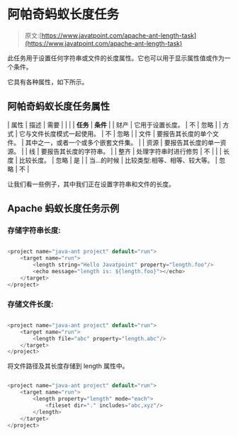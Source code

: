 # 阿帕奇蚂蚁长度任务

> 原文:[https://www.javatpoint.com/apache-ant-length-task](https://www.javatpoint.com/apache-ant-length-task)

此任务用于设置任何字符串或文件的长度属性。它也可以用于显示属性值或作为一个条件。

它具有各种属性，如下所示。

## 阿帕奇蚂蚁长度任务属性

| 属性 | 描述 | 需要 |
|  |  | **任务** | **条件** |
| 财产 | 它用于设置长度。 | 不 | 忽略 |
| 方式 | 它与文件长度模式一起使用。 | 不 | 忽略 |
| 文件 | 要报告其长度的单个文件。 | 其中之一，或者一个或多个嵌套文件集。 |
| 资源 | 要报告其长度的单一资源。 |
| 线 | 要报告其长度的字符串。 |
| 整齐 | 处理字符串时进行修剪 | 不 |  |
| 长度 | 比较长度。 | 忽略 | 是 |
| 当...的时候 | 比较类型:相等、相等、较大等。 | 忽略 | 不 |

让我们看一些例子，其中我们正在设置字符串和文件的长度。

## Apache 蚂蚁长度任务示例

### 存储字符串长度:

```java

<project name="java-ant project" default="run">	
	<target name="run">
		<length string="Hello Javatpoint" property="length.foo"/>
		<echo message="length is: ${length.foo}"></echo>
	</target>
</project>

```

### 存储文件长度:

```java

<project name="java-ant project" default="run">	
	<target name="run">
		<length file="abc" property="length.abc"/>
	</target>
</project>

```

将文件路径及其长度存储到 length 属性中。

```java

<project name="java-ant project" default="run">	
	<target name="run">
		<length property="length" mode="each">
    		<fileset dir="." includes="abc,xyz"/>
		</length>
	</target>
</project>

```